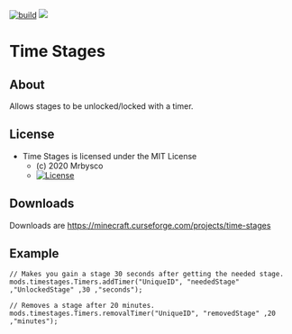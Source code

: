 [![build](https://github.com/Mrbysco/TimeStages/actions/workflows/build.yml/badge.svg)](https://github.com/Mrbysco/TimeStages/actions/workflows/build.yml) [![](http://cf.way2muchnoise.eu/versions/285375.svg)](https://minecraft.curseforge.com/projects/time-stages)

# Time Stages #

## About ##
Allows stages to be unlocked/locked with a timer.

## License ##
* Time Stages is licensed under the MIT License
  - (c) 2020 Mrbysco
  - [![License](https://img.shields.io/badge/License-MIT-red.svg?style=flat)](http://opensource.org/licenses/MIT)
  
## Downloads ##
Downloads are https://minecraft.curseforge.com/projects/time-stages

## Example

```
// Makes you gain a stage 30 seconds after getting the needed stage.
mods.timestages.Timers.addTimer("UniqueID", "neededStage" ,"UnlockedStage" ,30 ,"seconds");

// Removes a stage after 20 minutes.
mods.timestages.Timers.removalTimer("UniqueID", "removedStage" ,20 ,"minutes");
```
